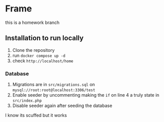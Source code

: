 # Frame

this is a homework branch

## Installation to run locally

1. Clone the repository
2. run `docker compose up -d`
3. check `http://localhost/home`

### Database

1. Migrations are in `src/migrations.sql` on `mysql://root:root@localhost:3306/test`
2. Enable seeder by uncommenting making the `if` on line 4 a truly state in `src/index.php`
3. Disable seeder again after seeding the database

I know its scuffed but it works